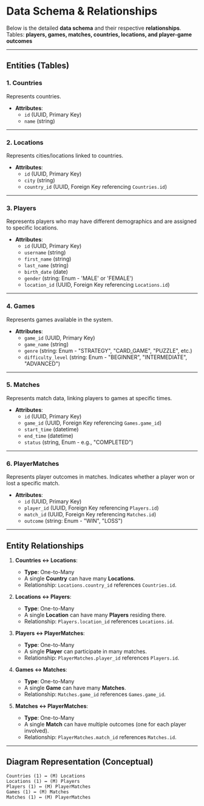 # Data Schema & Relationships

Below is the detailed **data schema** and their respective **relationships**. 
Tables: **players, games, matches, countries, locations, and player-game outcomes**

---

## **Entities (Tables)**

### 1. **Countries**
Represents countries.

- **Attributes**:
    - `id` (UUID, Primary Key)
    - `name` (string)

---

### 2. **Locations**
Represents cities/locations linked to countries.

- **Attributes**:
    - `id` (UUID, Primary Key)
    - `city` (string)
    - `country_id` (UUID, Foreign Key referencing `Countries.id`)

---

### 3. **Players**
Represents players who may have different demographics and are assigned to specific locations.

- **Attributes**:
    - `id` (UUID, Primary Key)
    - `username` (string)
    - `first_name` (string)
    - `last_name` (string)
    - `birth_date` (date)
    - `gender` (string: Enum - 'MALE' or 'FEMALE')
    - `location_id` (UUID, Foreign Key referencing `Locations.id`)

---

### 4. **Games**
Represents games available in the system.

- **Attributes**:
    - `game_id` (UUID, Primary Key)
    - `game_name` (string)
    - `genre` (string: Enum - "STRATEGY", "CARD_GAME", "PUZZLE", etc.)
    - `difficulty_level` (string: Enum - "BEGINNER", "INTERMEDIATE", "ADVANCED")

---

### 5. **Matches**
Represents match data, linking players to games at specific times.

- **Attributes**:
    - `id` (UUID, Primary Key)
    - `game_id` (UUID, Foreign Key referencing `Games.game_id`)
    - `start_time` (datetime)
    - `end_time` (datetime)
    - `status` (string, Enum - e.g., "COMPLETED")

---

### 6. **PlayerMatches**
Represents player outcomes in matches. Indicates whether a player won or lost a specific match.

- **Attributes**:
    - `id` (UUID, Primary Key)
    - `player_id` (UUID, Foreign Key referencing `Players.id`)
    - `match_id` (UUID, Foreign Key referencing `Matches.id`)
    - `outcome` (string: Enum - "WIN", "LOSS")

---

## **Entity Relationships**

1. **Countries ↔ Locations**:
    - **Type**: One-to-Many
    - A single **Country** can have many **Locations**.
    - Relationship: `Locations.country_id` references `Countries.id`.

2. **Locations ↔ Players**:
    - **Type**: One-to-Many
    - A single **Location** can have many **Players** residing there.
    - Relationship: `Players.location_id` references `Locations.id`.

3. **Players ↔ PlayerMatches**:
    - **Type**: One-to-Many
    - A single **Player** can participate in many matches.
    - Relationship: `PlayerMatches.player_id` references `Players.id`.

4. **Games ↔ Matches**:
    - **Type**: One-to-Many
    - A single **Game** can have many **Matches**.
    - Relationship: `Matches.game_id` references `Games.game_id`.

5. **Matches ↔ PlayerMatches**:
    - **Type**: One-to-Many
    - A single **Match** can have multiple outcomes (one for each player involved).
    - Relationship: `PlayerMatches.match_id` references `Matches.id`.

---

## **Diagram Representation (Conceptual)**

```plaintext
Countries (1) ↔ (M) Locations
Locations (1) ↔ (M) Players
Players (1) ↔ (M) PlayerMatches
Games (1) ↔ (M) Matches
Matches (1) ↔ (M) PlayerMatches

